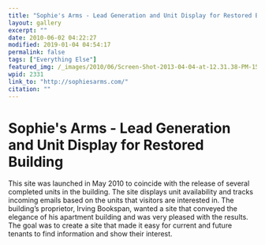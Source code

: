 ```yaml
---
title: "Sophie's Arms - Lead Generation and Unit Display for Restored Building"
layout: gallery
excerpt: ""
date: 2010-06-02 04:22:27
modified: 2019-01-04 04:54:17
permalink: false
tags: ["Everything Else"]
featured_img: /_images/2010/06/Screen-Shot-2013-04-04-at-12.31.38-PM-150x150.png
wpid: 2331
link_to: "http://sophiesarms.com/"
citation: ""
---
```


# Sophie's Arms - Lead Generation and Unit Display for Restored Building

This site was launched in May 2010 to coincide with the release of several completed units in the building. The site displays unit availability and tracks incoming emails based on the units that visitors are interested in. The building’s proprietor, Irving Bookspan, wanted a site that conveyed the elegance of his apartment building and was very pleased with the results. The goal was to create a site that made it easy for current and future tenants to find information and show their interest.